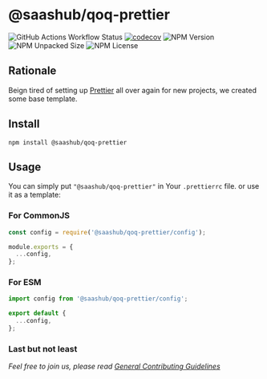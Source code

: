 # @saashub/qoq-prettier

![GitHub Actions Workflow Status](https://img.shields.io/github/actions/workflow/status/saashub-it/qoq/main.yml) [![codecov](https://codecov.io/gh/saashub-it/qoq/graph/badge.svg?flag=prettier&token=PQ1XAQQ257)](https://codecov.io/gh/saashub-it/qoq/flags/prettier) ![NPM Version](https://img.shields.io/npm/v/%40saashub%2Fqoq-eslint-v9-ts-vitest)
![NPM Unpacked Size](https://img.shields.io/npm/unpacked-size/%40saashub%2Fqoq-eslint-v9-ts-vitest) ![NPM License](https://img.shields.io/npm/l/%40saashub%2Fqoq-eslint-v9-ts-vitest)

## Rationale

Beign tired of setting up [Prettier](https://www.npmjs.com/package/prettier) all over again for new projects, we created some base template.

## Install

    npm install @saashub/qoq-prettier

## Usage

You can simply put `"@saashub/qoq-prettier"` in Your `.prettierrc` file. or use it as a template:

### For CommonJS

```js
const config = require('@saashub/qoq-prettier/config');

module.exports = {
  ...config,
};
```

### For ESM

```js
import config from '@saashub/qoq-prettier/config';

export default {
  ...config,
};
```

### Last but not least

_Feel free to join us, please read [General Contributing Guidelines](https://github.com/saashub-it/qoq/blob/master/.github/CONTRIBUTING.md)_
